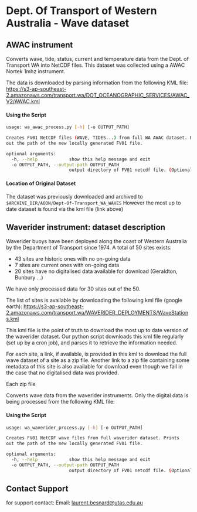 Dept. Of Transport of Western Australia - Wave dataset
=============

## AWAC instrument

Converts wave, tide, status, current and temperature data from the Dept. of Transport WA into NetCDF files.
This dataset was collected using a AWAC Nortek 1mhz instrument.

The data is downloaded by parsing information from the following KML file:
https://s3-ap-southeast-2.amazonaws.com/transport.wa/DOT_OCEANOGRAPHIC_SERVICES/AWAC_V2/AWAC.kml

#### Using the Script
```bash
usage: wa_awac_process.py [-h] [-o OUTPUT_PATH]

Creates FV01 NetCDF files (WAVE, TIDES...) from full WA AWAC dataset. Prints
out the path of the new locally generated FV01 file.

optional arguments:
  -h, --help            show this help message and exit
  -o OUTPUT_PATH, --output-path OUTPUT_PATH
                        output directory of FV01 netcdf file. (Optional)

```

#### Location of Original Dataset

The dataset was previously downloaded and archived to ```$ARCHIVE_DIR/AODN/Dept-Of-Transport_WA_WAVES```
However the most up to date dataset is found via the kml file (link above)

## Waverider instrument: dataset description

Waverider buoys have been deployed along the coast of Western Australia by the Department of Transport since 1974. A 
total of 50 sites exists:
* 43 sites are historic ones with no on-going data
* 7 sites are current ones with on-going data
* 20 sites have no digitalised data available for download (Geraldton, Bunbury ...)

We have only processed data for 30 sites out of the 50.

The list of sites is available by downloading the following kml file (google earth):
https://s3-ap-southeast-2.amazonaws.com/transport.wa/WAVERIDER_DEPLOYMENTS/WaveStations.kml

This kml file is the point of truth to download the most up to date version of the waverider dataset. Our python script
downloads this kml file regularly (set up by a cron job), and parses it to retrieve the information needed. 

For each site, a link, if available, is provided in this kml to download the full wave dataset of a site as a zip file. 
Another link to a zip file containing some metadata of this site is also available for download even though we fall in 
the case that no digitalised data was provided.

Each zip file



 



Converts wave data from the waverider instruments. Only the digital data is being processed from the following KML file:

#### Using the Script
```bash
usage: wa_waverider_process.py [-h] [-o OUTPUT_PATH]

Creates FV01 NetCDF wave files from full waverider dataset. Prints
out the path of the new locally generated FV01 file.

optional arguments:
  -h, --help            show this help message and exit
  -o OUTPUT_PATH, --output-path OUTPUT_PATH
                        output directory of FV01 netcdf file. (Optional)

```


## Contact Support
for support contact:
Email: laurent.besnard@utas.edu.au
